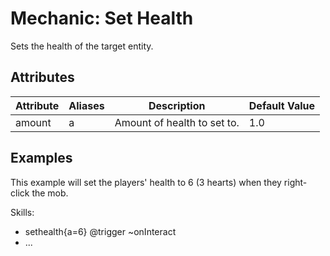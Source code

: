 Mechanic: Set Health
====================

Sets the health of the target entity.

Attributes
----------

| Attribute | Aliases | Description | Default Value |
|-----------|---------|-----------------------------|---------------|
| amount| a   | Amount of health to set to. | 1.0   |

  

Examples
--------

This example will set the players' health to 6 (3 hearts) when they
right-click the mob.

  Skills:
  - sethealth{a=6} @trigger ~onInteract
  - ...
